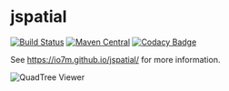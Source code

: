 jspatial
===

[![Build Status](https://travis-ci.org/io7m/jspatial.svg)](https://travis-ci.org/io7m/jspatial)
[![Maven Central](https://maven-badges.herokuapp.com/maven-central/com.io7m.jspatial/io7m-jspatial/badge.png)](https://maven-badges.herokuapp.com/maven-central/com.io7m.jspatial/io7m-jspatial)
[![Codacy Badge](https://api.codacy.com/project/badge/Grade/e929da3002124ae1844ebb0d1dd3697c)](https://www.codacy.com/app/github_79/jspatial?utm_source=github.com&amp;utm_medium=referral&amp;utm_content=io7m/jspatial&amp;utm_campaign=Badge_Grade)

See https://io7m.github.io/jspatial/ for more information.

![QuadTree Viewer](../blob/develop/src/site/resources/quadview_sm.png?raw=true)
